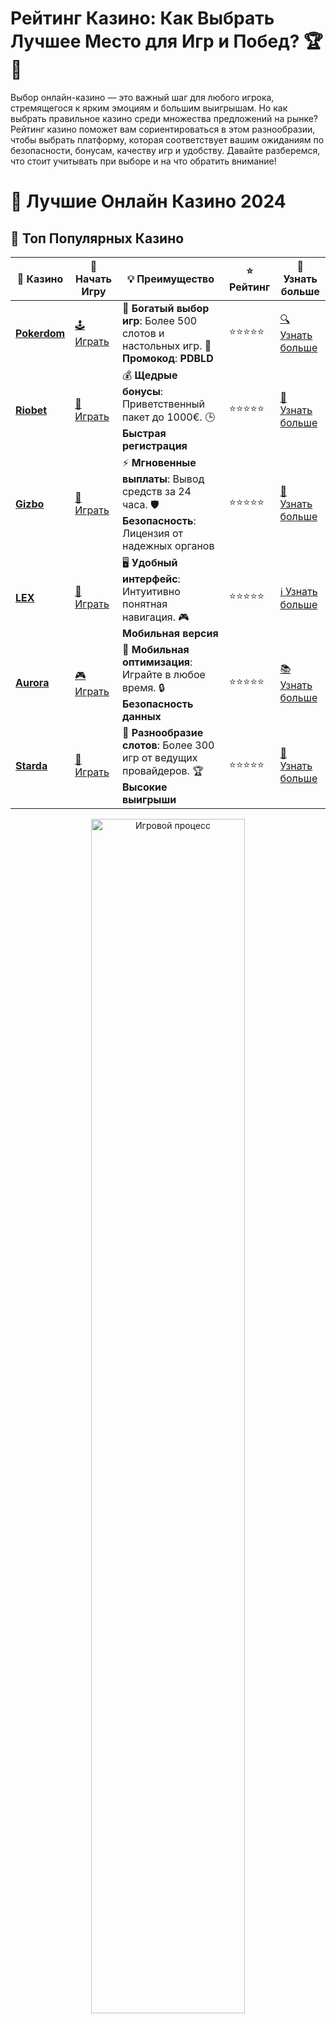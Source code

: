 # **Рейтинг Казино: Как Выбрать Лучшее Место для Игр и Побед? 🏆🎰**

Выбор онлайн-казино — это важный шаг для любого игрока, стремящегося к ярким эмоциям и большим выигрышам. Но как выбрать правильное казино среди множества предложений на рынке? Рейтинг казино поможет вам сориентироваться в этом разнообразии, чтобы выбрать платформу, которая соответствует вашим ожиданиям по безопасности, бонусам, качеству игр и удобству. Давайте разберемся, что стоит учитывать при выборе и на что обратить внимание!

# 🎰 Лучшие Онлайн Казино 2024

## 🌟 Топ Популярных Казино

| 🎲 **Казино** | 🔗 **Начать Игру** | 💡 **Преимущество** | ⭐ **Рейтинг** | 🔗 **Узнать больше** |
|--------------|---------------------|---------------------|----------------|----------------------|
| [**Pokerdom**](https://brandplay.link/4k77v2yx) | [🕹️ Играть](https://brandplay.link/4k77v2yx) | 🎉 **Богатый выбор игр**: Более 500 слотов и настольных игр. 🎁 **Промокод**: **PDBLD** | ⭐⭐⭐⭐⭐ | [🔍 Узнать больше](https://brandplay.link/4k77v2yx) |
| [**Riobet**](https://brandplay.link/7xBLTPyj) | [🎰 Играть](https://brandplay.link/7xBLTPyj) | 💰 **Щедрые бонусы**: Приветственный пакет до 1000€. 🕒 **Быстрая регистрация** | ⭐⭐⭐⭐⭐ | [📖 Узнать больше](https://brandplay.link/7xBLTPyj) |
| [**Gizbo**](https://brandplay.link/bprXw4YV) | [🎲 Играть](https://brandplay.link/bprXw4YV) | ⚡ **Мгновенные выплаты**: Вывод средств за 24 часа. 🛡️ **Безопасность**: Лицензия от надежных органов | ⭐⭐⭐⭐⭐ | [📝 Узнать больше](https://brandplay.link/bprXw4YV) |
| [**LEX**](https://brandplay.link/zW4hdDFV) | [🤑 Играть](https://brandplay.link/zW4hdDFV) | 🖥️ **Удобный интерфейс**: Интуитивно понятная навигация. 🎮 **Мобильная версия** | ⭐⭐⭐⭐⭐ | [ℹ️ Узнать больше](https://brandplay.link/zW4hdDFV) |
| [**Aurora**](https://10trafic-stat2.com/click/668546556bcc6313411604bd/6766/13032/subaccount) | [🎮 Играть](https://10trafic-stat2.com/click/668546556bcc6313411604bd/6766/13032/subaccount) | 📱 **Мобильная оптимизация**: Играйте в любое время. 🔒 **Безопасность данных** | ⭐⭐⭐⭐⭐ | [📚 Узнать больше](https://10trafic-stat2.com/click/668546556bcc6313411604bd/6766/13032/subaccount) |
| [**Starda**](https://brandplay.link/fB7xwRFL) | [🎯 Играть](https://brandplay.link/fB7xwRFL) | 🎰 **Разнообразие слотов**: Более 300 игр от ведущих провайдеров. 🏆 **Высокие выигрыши** | ⭐⭐⭐⭐⭐ | [🔎 Узнать больше](https://brandplay.link/fB7xwRFL) |

<div align="center">
    <img src="https://i.pinimg.com/originals/87/9e/b9/879eb9354dd0699582408b68f2e253b2.gif" alt="Игровой процесс" width="70%">
</div>

## 💎 Лучшие Бонусы и Акции

| 🎲 **Казино** | 🔗 **Начать Игру** | 💡 **Преимущество** | ⭐ **Рейтинг** | 🔗 **Узнать больше** |
|--------------|---------------------|---------------------|----------------|----------------------|
| [**Kometa**](https://brandplay.link/8ZymQJV8) | [🎰 Играть](https://brandplay.link/8ZymQJV8) | 🎁 **Эксклюзивные бонусы**: Регулярные акции и промо. 🔄 **Программы лояльности** | ⭐⭐⭐⭐☆ | [🔍 Узнать больше](https://brandplay.link/8ZymQJV8) |
| [**R7**](https://brandplay.link/bMd3Yjsw) | [🕹️ Играть](https://brandplay.link/bMd3Yjsw) | 🕒 **Круглосуточная поддержка**: Всегда на связи. 💸 **Высокие лимиты** | ⭐⭐⭐⭐☆ | [📖 Узнать больше](https://brandplay.link/bMd3Yjsw) |
| [**7K**](https://brandplay.link/BvQyFShp) | [🎲 Играть](https://brandplay.link/BvQyFShp) | 🌟 **Эксклюзивные бонусы**: Только для VIP игроков. 🎉 **Сезонные акции** | ⭐⭐⭐⭐☆ | [📝 Узнать больше](https://brandplay.link/BvQyFShp) |
| [**Kent**](https://brandplay.link/Fv2WP3js) | [🤑 Играть](https://brandplay.link/Fv2WP3js) | 📈 **Высокий RTP**: Более 98%. 💼 **Профессиональная поддержка** | ⭐⭐⭐⭐☆ | [ℹ️ Узнать больше](https://brandplay.link/Fv2WP3js) |
| [**1Xslots**](https://brandplay.link/hSB1khtr) | [🎮 Играть](https://brandplay.link/hSB1khtr) | 🎉 **Множество акций**: Еженедельные бонусы и турниры. 🛡️ **Безопасность** | ⭐⭐⭐⭐☆ | [📚 Узнать больше](https://brandplay.link/hSB1khtr) |
| [**Gama**](https://brandplay.link/j6NMKsDz) | [🎯 Играть](https://brandplay.link/j6NMKsDz) | 🔍 **Интуитивный интерфейс**: Легкость использования. 🏅 **Престижные турниры** | ⭐⭐⭐⭐☆ | [🔎 Узнать больше](https://brandplay.link/j6NMKsDz) |

<div align="center">
    <img src="https://i.pinimg.com/originals/87/9e/b9/879eb9354dd0699582408b68f2e253b2.gif" alt="Игровой процесс" width="70%">
</div>

## 🚀 Быстрые Выигрыши и Поддержка

| 🎲 **Казино** | 🔗 **Начать Игру** | 💡 **Преимущество** | ⭐ **Рейтинг** | 🔗 **Узнать больше** |
|--------------|---------------------|---------------------|----------------|----------------------|
| [**Onion**](https://brandplay.link/zBGRVpQ9) | [🎰 Играть](https://brandplay.link/zBGRVpQ9) | 🤑 **Низкие ставки**: Идеально для начинающих. 🔄 **Быстрые выводы** | ⭐⭐⭐⭐☆ | [🔍 Узнать больше](https://brandplay.link/zBGRVpQ9) |
| [**Чемпион**](https://temon-gter.cfd/go/lRq?p80412p304504pcc44t17455) | [🕹️ Играть](https://temon-gter.cfd/go/lRq?p80412p304504pcc44t17455) | 🏅 **Лояльная программа**: Награды за активность. 🎁 **Ежемесячные бонусы** | ⭐⭐⭐⭐☆ | [📖 Узнать больше](https://temon-gter.cfd/go/lRq?p80412p304504pcc44t17455) |
| [**Vavada**](https://vavadapartner.pro/?promo=ea5c9275-6854-4505-94fc-95ab18221945-linkb2) | [🎲 Играть](https://vavadapartner.pro/?promo=ea5c9275-6854-4505-94fc-95ab18221945-linkb2) | 🚀 **Быстрая регистрация**: Начните играть мгновенно. 🔐 **Безопасные транзакции** | ⭐⭐⭐⭐☆ | [📝 Узнать больше](https://vavadapartner.pro/?promo=ea5c9275-6854-4505-94fc-95ab18221945-linkb2) |
| [**Friends**](https://gofriends.kim/linkb2) | [🤑 Играть](https://gofriends.kim/linkb2) | 🤝 **Социальные игры**: Играйте с друзьями. 🌐 **Мультиплатформенность** | ⭐⭐⭐⭐☆ | [ℹ️ Узнать больше](https://gofriends.kim/linkb2) |
| [**1WIN**](https://brandplay.link/smXVpBbG) | [🎮 Играть](https://brandplay.link/smXVpBbG) | 🏆 **Спортивные ставки**: Широкий выбор видов спорта. 💵 **Высокие коэффициенты** | ⭐⭐⭐⭐☆ | [📚 Узнать больше](https://brandplay.link/smXVpBbG) |
| [**Drip**](https://drp-ircp01.com/c07e6a3db) | [🎯 Играть](https://drp-ircp01.com/c07e6a3db) | 🌐 **Инновационные игры**: Новейшие игровые технологии. 🛡️ **Высокая безопасность** | ⭐⭐⭐⭐☆ | [🔎 Узнать больше](https://drp-ircp01.com/c07e6a3db) |
| [**JoyCasino**](https://rpc30.call2me.pro/?/ru/registration?apkpop=0&partner=p24970p3291217pc98f) | [🎰 Играть](https://rpc30.call2me.pro/?/ru/registration?apkpop=0&partner=p24970p3291217pc98f) | 🎁 **Приятные бонусы**: Ежедневные акции и подарки. 🕹️ **Разнообразие игр** | ⭐⭐⭐⭐☆ | [🔍 Узнать больше](https://rpc30.call2me.pro/?/ru/registration?apkpop=0&partner=p24970p3291217pc98f) |

<div align="center">
    <img src="https://i.pinimg.com/originals/87/9e/b9/879eb9354dd0699582408b68f2e253b2.gif" alt="Игровой процесс" width="70%">
</div>
---

✨ **Выбирайте лучшее казино для себя и наслаждайтесь игрой! Удачи!** ✨
![Рейтинг Казино](https://i.pinimg.com/originals/a9/29/6e/a9296ea1cf6a7c20a985e593451f0323.png)

## Что Включает в Себя Рейтинг Казино? 📊

### 1. **Лицензия и Безопасность 🔐**
При выборе казино всегда важно учитывать наличие лицензии. Лицензированные казино строго регулируются, что означает соблюдение всех стандартов безопасности и защиты данных игроков. Это гарантия того, что ваши данные и средства находятся в безопасности. 

### 2. **Качество Игр 🎮**
Одним из основных факторов выбора казино является качество игр, которые оно предлагает. Важную роль играет наличие популярных игровых автоматов, настольных игр и живых казино. Лучшие платформы сотрудничают с проверенными разработчиками, такими как NetEnt, Microgaming, Pragmatic Play, чтобы обеспечить игрокам доступ к качественным и разнообразным слотам.

### 3. **Бонусы и Акции 🎁**
Хорошие казино всегда привлекают внимание щедрыми бонусами для новых игроков и постоянных клиентов. Бонусы за регистрацию, фриспины, бездепозитные бонусы и специальные предложения для VIP-пользователей — все это важно для оценки казино. Однако стоит помнить, что бонусы должны быть разумными и с понятными условиями отыгрыша.

### 4. **Методы Оплаты 💳**
Казино, которое предлагает разнообразие методов оплаты, предоставляет игрокам комфорт и удобство. Важно, чтобы были доступны не только стандартные банковские карты, но и электронные кошельки, криптовалюты, а также мобильные платежи. Это значительно улучшает пользовательский опыт.

### 5. **Служба Поддержки 📞**
Качественная служба поддержки — это еще один ключевой элемент хорошего казино. Быстрая и эффективная помощь в случае возникновения вопросов или проблем с выводом средств, бонусами или техническими неполадками создаст уверенность и комфорт во время игры.

### 6. **Отзывы Игроков 🗣️**
Отзывы и рейтинги других игроков — это отличный способ оценить репутацию казино. Положительные отзывы о надежности, скорости выплат и общем качестве сервиса могут стать важным ориентиром при выборе платформы.

## Как Выбрать Казино по Рейтингу? 🤔

### 1. **Проанализируйте Рейтинг**
Выбирайте казино, которое занимает высокие позиции в рейтингах на авторитетных ресурсах. Часто рейтинги составляются на основе нескольких факторов, включая качество игр, отзывы игроков, скорость вывода средств и предложения бонусов.

### 2. **Проверьте Лицензию**
Убедитесь, что казино имеет действующую лицензию от регулирующих органов. Это гарантирует, что игровая платформа работает в рамках закона и следит за безопасностью своих пользователей.

### 3. **Проверьте Бонусы**
Не стоит выбирать казино исключительно по бонусам. Важно, чтобы бонусные предложения были разумными и имели прозрачные условия отыгрыша. Обратите внимание на процент бонуса, максимальную сумму и требования по ставкам.

### 4. **Изучите Методы Оплаты**
Выбирайте казино, которое предлагает удобные для вас способы пополнения счета и вывода средств. Чем больше вариантов, тем проще будет управлять вашими деньгами.

### 5. **Читайте Отзывы Игроков**
Отзывы реальных игроков — это самый честный и прозрачный источник информации. Прочитайте мнения о казино на форумах, в социальных сетях или специализированных платформах, чтобы составить объективное представление о казино.

## Почему Важно Выбирать Казино по Рейтингу? 📌

Правильно выбранное казино не только обеспечит вам безопасность, но и подарит лучшие игровые возможности. Важно доверять проверенным платформам, которые обеспечат высокое качество игр, хорошие бонусы и надежную поддержку. Рейтинг казино позволяет избежать разочарований и выбрать только лучшие платформы для азартных игр.

## Заключение: На Что Обратить Внимание при Выборе Казино? 🎯

Выбор казино — это не просто случайность. Это осознанный выбор платформы, которая обеспечит вам безопасность, качественный игровой опыт и удобство. Следите за рейтингами, учитывайте все ключевые аспекты, и вы сможете найти подходящее казино, которое станет вашим надежным партнером на пути к крупным выигрышам! 🎰💰
